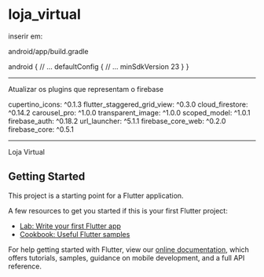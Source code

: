 # loja_virtual

inserir em:

android/app/build.gradle

android {
    // ...
    defaultConfig {
        // ...
        minSdkVersion 23
    }
}

-----------------------------------------

Atualizar os plugins que representam o firebase

  cupertino_icons: ^0.1.3
  flutter_staggered_grid_view: ^0.3.0
  cloud_firestore: ^0.14.2
  carousel_pro: ^1.0.0
  transparent_image: ^1.0.0
  scoped_model: ^1.0.1
  firebase_auth: ^0.18.2
  url_launcher: ^5.1.1
  firebase_core_web: ^0.2.0
  firebase_core: ^0.5.1

--------------------------------------------------------

Loja Virtual 

## Getting Started

This project is a starting point for a Flutter application.

A few resources to get you started if this is your first Flutter project:

- [Lab: Write your first Flutter app](https://flutter.dev/docs/get-started/codelab)
- [Cookbook: Useful Flutter samples](https://flutter.dev/docs/cookbook)

For help getting started with Flutter, view our
[online documentation](https://flutter.dev/docs), which offers tutorials,
samples, guidance on mobile development, and a full API reference.
